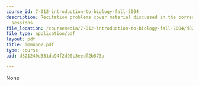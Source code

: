 ```yaml
---
course_id: 7-012-introduction-to-biology-fall-2004
description: Recitation problems cover material discussed in the corresponding lecture
  sessions.
file_location: /coursemedia/7-012-introduction-to-biology-fall-2004/d821240d331da94f2d90c3eedf2b573a_immuno2.pdf
file_type: application/pdf
layout: pdf
title: immuno2.pdf
type: course
uid: d821240d331da94f2d90c3eedf2b573a

---
```

None